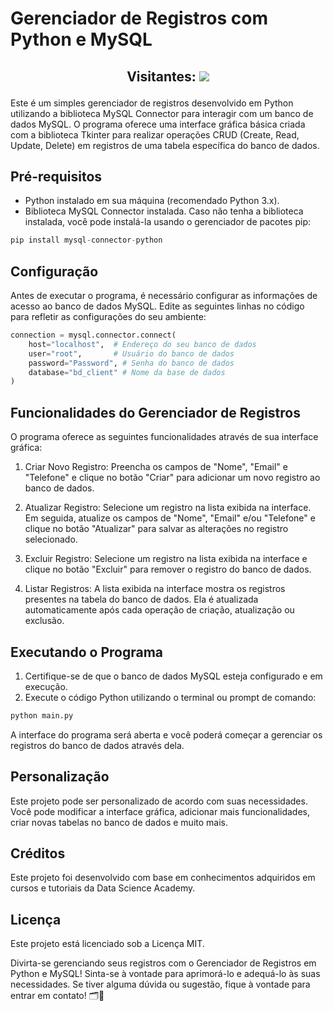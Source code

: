 # Gerenciador de Registros com Python e MySQL
## <p align="center"> Visitantes: <img alingn="center"  src="https://profile-counter.glitch.me/SouJunior/count.svg" /></p>
Este é um simples gerenciador de registros desenvolvido em Python utilizando a biblioteca MySQL Connector para interagir com um banco de dados MySQL. O programa oferece uma interface gráfica básica criada com a biblioteca Tkinter para realizar operações CRUD (Create, Read, Update, Delete) em registros de uma tabela específica do banco de dados.

## Pré-requisitos

- Python instalado em sua máquina (recomendado Python 3.x).
- Biblioteca MySQL Connector instalada. Caso não tenha a biblioteca instalada, você pode instalá-la usando o gerenciador de pacotes pip:

```python
pip install mysql-connector-python
```

## Configuração

Antes de executar o programa, é necessário configurar as informações de acesso ao banco de dados MySQL. Edite as seguintes linhas no código para refletir as configurações do seu ambiente:

```python
connection = mysql.connector.connect(
    host="localhost",  # Endereço do seu banco de dados
    user="root",       # Usuário do banco de dados
    password="Password", # Senha do banco de dados
    database="bd_client" # Nome da base de dados
)
```

## Funcionalidades do Gerenciador de Registros
O programa oferece as seguintes funcionalidades através de sua interface gráfica:

1. Criar Novo Registro: Preencha os campos de "Nome", "Email" e "Telefone" e clique no botão "Criar" para adicionar um novo registro ao banco de dados.

2. Atualizar Registro: Selecione um registro na lista exibida na interface. Em seguida, atualize os campos de "Nome", "Email" e/ou "Telefone" e clique no botão "Atualizar" para salvar as alterações no registro selecionado.

3. Excluir Registro: Selecione um registro na lista exibida na interface e clique no botão "Excluir" para remover o registro do banco de dados.

4. Listar Registros: A lista exibida na interface mostra os registros presentes na tabela do banco de dados. Ela é atualizada automaticamente após cada operação de criação, atualização ou exclusão.

## Executando o Programa
1. Certifique-se de que o banco de dados MySQL esteja configurado e em execução.
2. Execute o código Python utilizando o terminal ou prompt de comando:
```python
python main.py
```
A interface do programa será aberta e você poderá começar a gerenciar os registros do banco de dados através dela.

## Personalização
Este projeto pode ser personalizado de acordo com suas necessidades. Você pode modificar a interface gráfica, adicionar mais funcionalidades, criar novas tabelas no banco de dados e muito mais.

## Créditos
Este projeto foi desenvolvido com base em conhecimentos adquiridos em cursos e tutoriais da Data Science Academy.

## Licença
Este projeto está licenciado sob a Licença MIT.

Divirta-se gerenciando seus registros com o Gerenciador de Registros em Python e MySQL! Sinta-se à vontade para aprimorá-lo e adequá-lo às suas necessidades. Se tiver alguma dúvida ou sugestão, fique à vontade para entrar em contato! 🗂️📝
